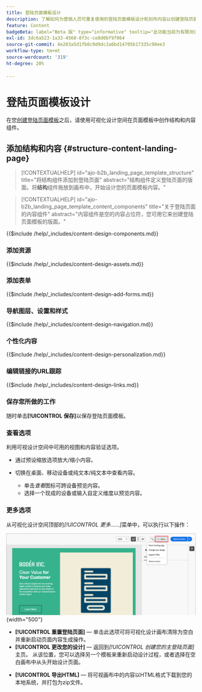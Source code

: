 ```yaml
---
title: 登陆页面模板设计
description: 了解如何为营销人员可重复使用的登陆页面模板设计和创作内容以创建登陆页面。
feature: Content
badgeBeta: label="Beta 版" type="informative" tooltip="此功能当前为有限测试版"
exl-id: 3dc6a523-1a33-4560-8f3c-ce8d0bf9f064
source-git-commit: 4e203a5d1fb0c9d9dc2a6bd14705b17335c98ee3
workflow-type: tm+mt
source-wordcount: '319'
ht-degree: 20%

---
```


# 登陆页面模板设计

在您[创建登陆页面模板](./landing-page-templates.md#create-a-landing-page-template)之后，请使用可视化设计空间在页面模板中创作结构和内容组件。

## 添加结构和内容 {#structure-content-landing-page}

>[!CONTEXTUALHELP]
>id="ajo-b2b_landing_page_template_structure"
>title="将结构组件添加到登陆页面"
>abstract="结构组件定义登陆页面的版面。将&#x200B;**结构**&#x200B;组件拖放到画布中，开始设计您的页面模板内容。"

>[!CONTEXTUALHELP]
>id="ajo-b2b_landing_page_template_content_components"
>title="关于登陆页面的内容组件"
>abstract="内容组件是空的内容占位符，您可用它来创建登陆页面模板的版面。"

{{$include /help/_includes/content-design-components.md}}

### 添加资源

{{$include /help/_includes/content-design-assets.md}}

### 添加表单

{{$include /help/_includes/content-design-add-forms.md}}

### 导航图层、设置和样式

{{$include /help/_includes/content-design-navigation.md}}

### 个性化内容

{{$include /help/_includes/content-design-personalization.md}}

### 编辑链接的URL跟踪

{{$include /help/_includes/content-design-links.md}}

### 保存您所做的工作

随时单击&#x200B;**[!UICONTROL 保存]**&#x200B;以保存登陆页面模板。
<!--
You can continue to make edits to the draft page template. When you are ready to make it available for using in page creation, you can [publish the template](./landing-page-templates.md#). -->

### 查看选项

利用可视设计空间中可用的视图和内容验证选项。

* 通过预设缩放选项放大/缩小内容。

* 切换在桌面、移动设备或纯文本/纯文本中查看内容。
   * 单击&#x200B;_查看_&#x200B;图标可跨设备预览内容。
   * 选择一个现成的设备或输入自定义维度以预览内容。

### 更多选项

从可视化设计空间顶部的&#x200B;_[!UICONTROL 更多……]_&#x200B;菜单中，可以执行以下操作：

![单击“更多”以访问模板操作](./assets/landing-page-designer-more-menu.png){width="500"}

* **[!UICONTROL 重置登陆页面]** — 单击此选项可将可视化设计画布清除为空白并重新启动页面内容生成操作。
* **[!UICONTROL 更改您的设计]** — 返回到&#x200B;_[!UICONTROL 创建您的主登陆页面]_&#x200B;主页。 从该位置，您可以选择另一个模板来重新启动设计过程，或者选择在空白画布中从头开始设计页面。
<!--- * **[!UICONTROL Save as content template]** - Save the page body as a landing page template to be reused across multiple landing pages. You provide a name and description for the template and save it to the list of saved  landing page templates. -->
* **[!UICONTROL 导出HTML]** — 将可视画布中的内容以HTML格式下载到您的本地系统，并打包为zip文件。
